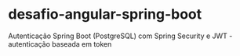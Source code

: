 # desafio-angular-spring-boot
Autenticação Spring Boot (PostgreSQL) com Spring Security e JWT - autenticação baseada em token
